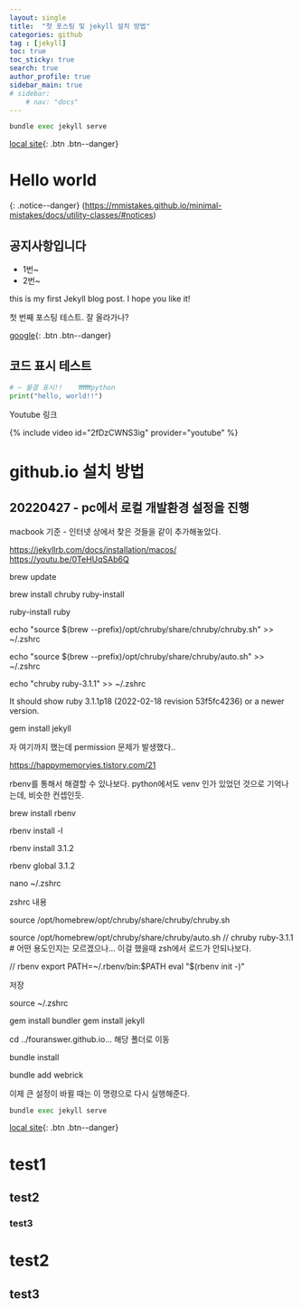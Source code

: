 ```yaml
---
layout: single
title:  "첫 포스팅 및 jekyll 설치 방법"
categories: github
tag : [jekyll]
toc: true
toc_sticky: true
search: true
author_profile: true
sidebar_main: true
# sidebar:
    # nav: "docs"
---
```


``` python
bundle exec jekyll serve    
```

[local site](http://127.0.0.1:4000){: .btn .btn--danger}


# Hello world 
{: .notice--danger}
(https://mmistakes.github.io/minimal-mistakes/docs/utility-classes/#notices)

<div class="notice--success">
<h2>공지사항입니다</h2>
<ul>
    <li>1번~</li>
    <li>2번~</li>
</ul>
</div>


this is my first Jekyll blog post.
I hope you like it!

첫 번째 포스팅 테스트. 
잘 올라가나?

[google](https://google.com){: .btn .btn--danger}

## 코드 표시 테스트

``` python
# ~ 물결 표시!!    ₩₩₩python
print("hello, world!!")
```

Youtube 링크

{% include video id="2fDzCWNS3ig" provider="youtube" %}


# github.io 설치 방법

## 20220427 - pc에서 로컬 개발환경 설정을 진행

macbook 기준 - 인터넷 상에서 찾은 것들을 같이 추가해놓았다.


https://jekyllrb.com/docs/installation/macos/
https://youtu.be/0TeHUqSAb6Q



brew update

brew install chruby ruby-install

ruby-install ruby

echo "source $(brew --prefix)/opt/chruby/share/chruby/chruby.sh" >> ~/.zshrc

echo "source $(brew --prefix)/opt/chruby/share/chruby/auto.sh" >> ~/.zshrc

echo "chruby ruby-3.1.1" >> ~/.zshrc

It should show ruby 3.1.1p18 (2022-02-18 revision 53f5fc4236) or a newer version.

gem install jekyll

자 여기까지 했는데 permission 문제가 발생했다..


https://happymemoryies.tistory.com/21

rbenv를 통해서 해결할 수 있나보다. python에서도 venv 인가 있었던 것으로 기억나는데, 비슷한 컨셉인듯.

brew install rbenv

rbenv install -l 

rbenv install 3.1.2

rbenv global 3.1.2


nano ~/.zshrc

zshrc 내용

source /opt/homebrew/opt/chruby/share/chruby/chruby.sh

source /opt/homebrew/opt/chruby/share/chruby/auto.sh
// chruby ruby-3.1.1  # 어떤 용도인지는 모르겠으나... 이걸 했을때 zsh에서 로드가 안되나보다.

// rbenv
export PATH=~/.rbenv/bin:$PATH
eval "$(rbenv init -)"

저장

source ~/.zshrc

gem install bundler
gem install jekyll

cd ../fouranswer.github.io... 해당 폴더로 이동

bundle install

bundle add webrick

이제 큰 설정이 바뀔 때는 이 명령으로 다시 실행해준다.

``` python
bundle exec jekyll serve    
```

[local site](http://127.0.0.1:4000){: .btn .btn--danger}

# test1

## test2

### test3

# test2
## test3


